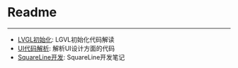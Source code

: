 # Readme
----

- [LVGL初始化](./LVGL_Init.md): LGVL初始化代码解读
- [UI代码解析](./UI/Readme.md): 解析UI设计方面的代码
- [SquareLine开发](./SquareLine/Readme.md): SquareLine开发笔记
